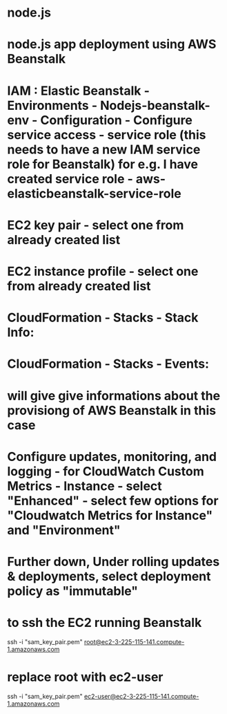 # node.js
# node.js app deployment using AWS Beanstalk

# IAM : Elastic Beanstalk - Environments - Nodejs-beanstalk-env - Configuration - Configure service access - service role (this needs to have a new IAM service role for Beanstalk) for e.g. I have created service role - aws-elasticbeanstalk-service-role

# EC2 key pair - select one from already created list
# EC2 instance profile - select one from already created list

# CloudFormation - Stacks - Stack Info: 
# CloudFormation - Stacks - Events:
# will give give informations about the provisiong of AWS Beanstalk in this case

# Configure updates, monitoring, and logging - for CloudWatch Custom Metrics - Instance - select "Enhanced" - select few options for "Cloudwatch Metrics for Instance" and "Environment"

# Further down, Under rolling updates & deployments, select deployment policy as "immutable"

# to ssh the EC2 running Beanstalk
ssh -i "sam_key_pair.pem" root@ec2-3-225-115-141.compute-1.amazonaws.com 
# replace root with ec2-user
ssh -i "sam_key_pair.pem" ec2-user@ec2-3-225-115-141.compute-1.amazonaws.com


